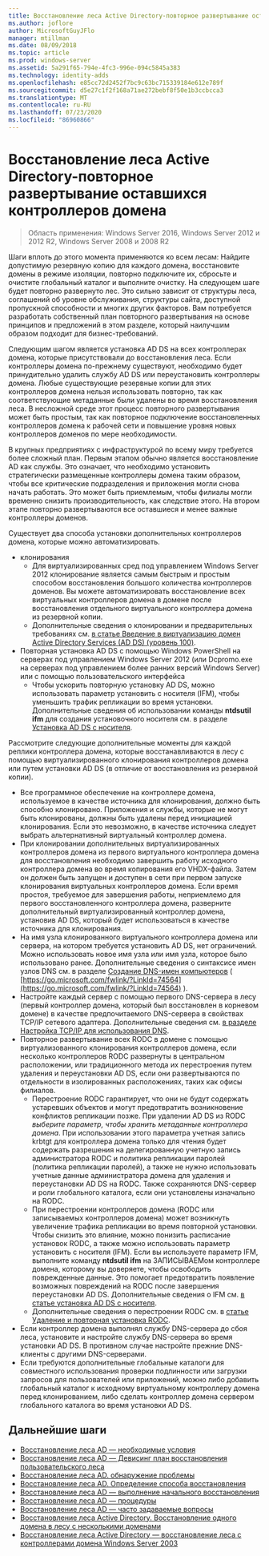 ```yaml
---
title: Восстановление леса Active Directory-повторное развертывание оставшихся контроллеров домена
ms.author: joflore
author: MicrosoftGuyJFlo
manager: mtillman
ms.date: 08/09/2018
ms.topic: article
ms.prod: windows-server
ms.assetid: 5a291f65-794e-4fc3-996e-094c5845a383
ms.technology: identity-adds
ms.openlocfilehash: e85cc72d2452f7bc9c63bc715339184e612e789f
ms.sourcegitcommit: d5e27c1f2f168a71ae272bebf8f50e1b3ccbcca3
ms.translationtype: MT
ms.contentlocale: ru-RU
ms.lasthandoff: 07/23/2020
ms.locfileid: "86960866"
---
```

# <a name="ad-forest-recovery---redeploy-remaining-dcs"></a>Восстановление леса Active Directory-повторное развертывание оставшихся контроллеров домена

>Область применения: Windows Server 2016, Windows Server 2012 и 2012 R2, Windows Server 2008 и 2008 R2

Шаги вплоть до этого момента применяются ко всем лесам: Найдите допустимую резервную копию для каждого домена, восстановите домены в режиме изоляции, повторно подключите их, сбросьте и очистите глобальный каталог и выполните очистку. На следующем шаге будет повторно развернуто лес. Это сильно зависит от структуры леса, соглашений об уровне обслуживания, структуры сайта, доступной пропускной способности и многих других факторов. Вам потребуется разработать собственный план повторного развертывания на основе принципов и предложений в этом разделе, который наилучшим образом подходит для бизнес-требований.  
  
Следующим шагом является установка AD DS на всех контроллерах домена, которые присутствовали до восстановления леса. Если контроллеры домена по-прежнему существуют, необходимо будет принудительно удалить службу AD DS или переустановить контроллеры домена. Любые существующие резервные копии для этих контроллеров домена нельзя использовать повторно, так как соответствующие метаданные были удалены во время восстановления леса. В несложной среде этот процесс повторного развертывания может быть простым, так как повторное подключение восстановленных контроллеров домена к рабочей сети и повышение уровня новых контроллеров доменов по мере необходимости.  
  
В крупных предприятиях с инфраструктурой по всему миру требуется более сложный план. Первым этапом обычно является восстановление AD как службы. Это означает, что необходимо установить стратегически размещенные контроллеры домена таким образом, чтобы все критические подразделения и приложения могли снова начать работать. Это может быть приемлемым, чтобы филиалы могли временно снизить производительность, как следствие этого. На втором этапе повторно развертываются все оставшиеся и менее важные контроллеры доменов.  
  
 Существует два способа установки дополнительных контроллеров домена, которые можно автоматизировать.  
  
- клонирования  
   - Для виртуализированных сред под управлением Windows Server 2012 клонирование является самым быстрым и простым способом восстановления большого количества контроллеров доменов. Вы можете автоматизировать восстановление всех виртуальных контроллеров домена в домене после восстановления отдельного виртуального контроллера домена из резервной копии.  
   - Дополнительные сведения о клонировании и предварительных требованиях см. [в статье Введение в виртуализацию домен Active Directory Services (AD DS) (уровень 100)](./managing-rid-issuance.md).  
- Повторная установка AD DS с помощью Windows PowerShell на серверах под управлением Windows Server 2012 (или Dcpromo.exe на серверах под управлением более ранних версий Windows Server) или с помощью пользовательского интерфейса  
   - Чтобы ускорить повторную установку AD DS, можно использовать параметр установить с носителя (IFM), чтобы уменьшить трафик репликации во время установки. Дополнительные сведения об использовании команды **ntdsutil ifm** для создания установочного носителя см. в разделе [Установка AD DS с носителя](./managing-rid-issuance.md).  

Рассмотрите следующие дополнительные моменты для каждой реплики контроллера домена, которые восстанавливаются в лесу с помощью виртуализированного клонирования контроллеров домена или путем установки AD DS (в отличие от восстановления из резервной копии).  
  
- Все программное обеспечение на контроллере домена, используемое в качестве источника для клонирования, должно быть способно клонировано. Приложения и службы, которые не могут быть клонированы, должны быть удалены перед инициацией клонирования. Если это невозможно, в качестве источника следует выбрать альтернативный виртуальный контроллер домена.  
- При клонировании дополнительных виртуализированных контроллеров домена из первого виртуального контроллера домена для восстановления необходимо завершить работу исходного контроллера домена во время копирования его VHDX-файла. Затем он должен быть запущен и доступен в сети при первом запуске клонирования виртуальных контроллеров домена. Если время простоя, требуемое для завершения работы, неприемлемо для первого восстановленного контроллера домена, разверните дополнительный виртуализированный контроллер домена, установив AD DS, который будет использоваться в качестве источника для клонирования.  
- На имя узла клонированного виртуального контроллера домена или сервера, на котором требуется установить AD DS, нет ограничений. Можно использовать новое имя узла или имя узла, которое было использовано ранее. Дополнительные сведения о синтаксисе имен узлов DNS см. в разделе [Создание DNS-имен компьютеров](/previous-versions/windows/it-pro/windows-server-2003/cc785282(v=ws.10)) ( [https://go.microsoft.com/fwlink/?LinkId=74564](https://go.microsoft.com/fwlink/?LinkId=74564) ).  
- Настройте каждый сервер с помощью первого DNS-сервера в лесу (первый контроллер домена, который был восстановлен в корневом домене) в качестве предпочитаемого DNS-сервера в свойствах TCP/IP сетевого адаптера. Дополнительные сведения см. [в разделе Настройка TCP/IP для использования DNS](/previous-versions/windows/it-pro/windows-server-2003/cc779282(v=ws.10)).  
- Повторное развертывание всех RODC в домене с помощью виртуализованного клонирования контроллеров домена, если несколько контроллеров RODC развернуты в центральном расположении, или традиционного метода их перестроения путем удаления и переустановки AD DS, если они развертываются по отдельности в изолированных расположениях, таких как офисы филиалов.  
   - Перестроение RODC гарантирует, что они не будут содержать устаревших объектов и могут предотвратить возникновение конфликтов репликации позже. При удалении AD DS из RODC *выберите параметр, чтобы хранить метаданные контроллера домена*. При использовании этого параметра учетная запись krbtgt для контроллера домена только для чтения будет содержать разрешения на делегированную учетную запись администратора RODC и политика репликации паролей (политика репликации паролей), а также не нужно использовать учетные данные администратора домена для удаления и переустановки AD DS на RODC. Также сохраняются DNS-сервер и роли глобального каталога, если они установлены изначально на RODC.  
   - При перестроении контроллеров домена (RODC или записываемых контроллеров домена) может возникнуть увеличение трафика репликации во время повторной установки. Чтобы снизить это влияние, можно понизить расписание установок RODC, а также можно использовать параметр установить с носителя (IFM). Если вы используете параметр IFM, выполните команду **ntdsutil ifm** на ЗАПИСЫВАЕМом контроллере домена, которому вы доверяете, чтобы освободить поврежденные данные. Это помогает предотвратить появление возможных повреждений на RODC после завершения переустановки AD DS. Дополнительные сведения о IFM см. [в статье установка AD DS с носителя](./managing-rid-issuance.md).  
   - Дополнительные сведения о перестроении RODC см. в [статье Удаление и повторная установка RODC](/previous-versions/windows/it-pro/windows-server-2003/cc779282(v=ws.10)).  
- Если контроллер домена выполнял службу DNS-сервера до сбоя леса, установите и настройте службу DNS-сервера во время установки AD DS. В противном случае настройте прежние DNS-клиенты с другими DNS-серверами.  
- Если требуются дополнительные глобальные каталоги для совместного использования проверки подлинности или загрузки запросов для пользователей или приложений, можно либо добавить глобальный каталог к исходному виртуальному контроллеру домена перед клонированием, либо сделать контроллер домена сервером глобального каталога во время установки AD DS.  
  
## <a name="next-steps"></a>Дальнейшие шаги

- [Восстановление леса AD — необходимые условия](AD-Forest-Recovery-Prerequisties.md)  
- [Восстановление леса AD — Девисинг план восстановления пользовательского леса](AD-Forest-Recovery-Devising-a-Plan.md)  
- [Восстановление леса AD. обнаружение проблемы](AD-Forest-Recovery-Identify-the-Problem.md)
- [Восстановление леса AD. Определение способа восстановления](AD-Forest-Recovery-Determine-how-to-Recover.md)
- [Восстановление леса AD — выполнение начального восстановления](AD-Forest-Recovery-Perform-initial-recovery.md)  
- [Восстановление леса AD — процедуры](AD-Forest-Recovery-Procedures.md)  
- [Восстановление леса AD — часто задаваемые вопросы](AD-Forest-Recovery-FAQ.md)  
- [Восстановление леса Active Directory. Восстановление одного домена в лесу с несколькими доменами](AD-Forest-Recovery-Single-Domain-in-Multidomain-Recovery.md)  
- [Восстановление леса Active Directory — восстановление леса с контроллерами домена Windows Server 2003](AD-Forest-Recovery-Windows-Server-2003.md)
